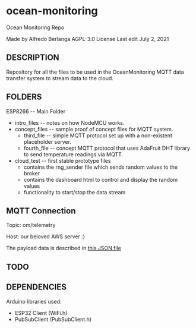 # ocean-monitoring
Ocean Monitoring Repo

Made by Alfredo Berlanga
AGPL-3.0 License
Last edit July 2, 2021


## DESCRIPTION

Repository for all the files to be used in the OceanMonitoring MQTT data transfer system to stream data to the cloud.


## FOLDERS

ESP8266 -- Main Folder
* intro_files -- notes on how NodeMCU works.
* concept_files -- sample proof of concept files for MQTT system.
  * third_file -- simple MQTT protocol set up with a non-existent placeholder server.
  * fourth_file -- concept MQTT protocol that uses AdaFruit DHT library to send temperature readings via MQTT.
* cloud_test -- first stable prototype files
  * contains the rng_sender file which sends random values to the broker
  * contains the dashboard html to control and display the random values
  * functionality to start/stop the data stream

## MQTT Connection

Topic: om/telemetry

Host: our beloved AWS server :)

The payload data is described in [this JSON file](https://github.com/aberlanga-gatech/ocean-monitoring/blob/main/dataframe_example.json)

## TODO


## DEPENDENCIES

Arduino libraries used:
  - ESP32 Client (WiFi.h)
  - PubSubClient (PubSubClient.h)

